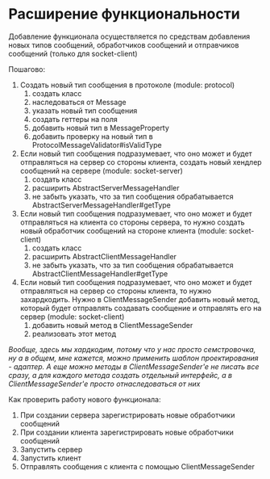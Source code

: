 # Расширение функциональности 
Добавление функционала осуществляется по средствам добавления новых типов сообщений,
обработчиков сообщений и отправчиков сообщений (только для socket-client)

Пошагово:
1. Создать новый тип сообщения в протоколе (module: protocol)
   1. создать класс
   2. наследоваться от Message
   3. указать новый тип сообщения
   4. создать геттеры на поля
   5. добавить новый тип в MessageProperty
   6. добавить проверку на новый тип в ProtocolMessageValidator#isValidType
2. Если новый тип сообщения подразумевает, что оно может и будет отправляться на сервер со стороны клиента,
создать новый хендлер сообщений на сервере (module: socket-server)
   1. создать класс
   2. расширить AbstractServerMessageHandler
   3. не забыть указать, что за тип сообщения обрабатывается AbstractServerMessageHandler#getType
3. Если новый тип сообщения подразумевает, что оно может и будет отправляться на клиента со стороны сервера,
то нужно создать новый обработчик сообщений на стороне клиента (module: socket-client)
   1. создать класс
   2. расширить AbstractClientMessageHandler
   3. не забыть указать, что за тип сообщения обрабатывается AbstractClientMessageHandler#getType
4. Если новый тип сообщения подразумевает, что оно может и будет отправляться на сервер со стороны клиента,
   то нужно захардкодить. Нужно в ClientMessageSender добавить новый метод, который будет отправлять 
создавать сообщение и отправлять его на сервер (module: socket-client)
   1. добавить новый метод в ClientMessageSender
   2. реализовать этот метод

*Вообще, здесь мы хардкодим, потому что у нас просто семстровочка, ну а в общем, мне кажется,
можно применить шаблон проектирования - адаптер. А еще можно методы в ClientMessageSender'е не писать все сразу,
а для каждого метода создать отдельный интерфейс, а в ClientMessageSender'е просто отнаследоваться от них*
      
Как проверить работу нового функционала:
1. При создании сервера зарегистрировать новые обработчики сообщений
2. При создании клиента зарегистрировать новые обработчики сообщений
3. Запустить сервер
4. Запустить клиент
5. Отправлять сообщения с клиента с помощью ClientMessageSender
